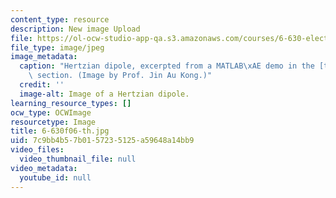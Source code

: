```yaml
---
content_type: resource
description: New image Upload
file: https://ol-ocw-studio-app-qa.s3.amazonaws.com/courses/6-630-electromagnetics-fall-2006/7c9bb4b57b0157235125a59648a14bb9_6-630f06-th.jpg
file_type: image/jpeg
image_metadata:
  caption: "Hertzian dipole, excerpted from a MATLAB\xAE demo in the [tools](/courses/6-630-electromagnetics-fall-2006/pages/tools)\
    \ section. (Image by Prof. Jin Au Kong.)"
  credit: ''
  image-alt: Image of a Hertzian dipole.
learning_resource_types: []
ocw_type: OCWImage
resourcetype: Image
title: 6-630f06-th.jpg
uid: 7c9bb4b5-7b01-5723-5125-a59648a14bb9
video_files:
  video_thumbnail_file: null
video_metadata:
  youtube_id: null
---
```

